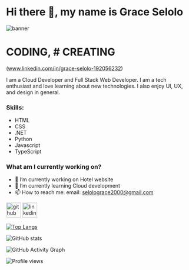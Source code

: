 # Hi there 👋, my name is Grace Selolo


![banner](https://user-images.githubusercontent.com/102596450/185249407-ac45f775-0ad6-4bd5-b6fd-baeff4c51386.png)
# CODING, # CREATING


(www.linkedin.com/in/grace-selolo-192056232)


 I am a Cloud Developer and Full Stack Web Developer. I am a tech enthusiast and love learning about new technologies.
 I also enjoy UI, UX, and design in general.


### Skills:

- HTML 
- CSS
- .NET
- Python
- Javascript
- TypeScript

### What am I currently working on?

- 🔭 I’m currently working on Hotel website 
- 🌱 I’m currently learning Cloud development 
- 📫 How to reach me: email: selolograce2000@gmail.com  


[<img src='https://cdn.jsdelivr.net/npm/simple-icons@3.0.1/icons/github.svg' alt='github' height='40'>](https://github.com/Grace-1-Sketch)  [<img src='https://cdn.jsdelivr.net/npm/simple-icons@3.0.1/icons/linkedin.svg' alt='linkedin' height='40'>](https://www.linkedin.com/in/www.linkedin.com/in/grace-selolo-192056232/)  

[![Top Langs](https://github-readme-stats.vercel.app/api/top-langs/?username=Grace-1-Sketch)](https://github.com/anuraghazra/github-readme-stats)

![GitHub stats](https://github-readme-stats.vercel.app/api?username=Grace-1-Sketch&show_icons=true)  

![GitHub Activity Graph](https://activity-graph.herokuapp.com/graph?username=Grace-1-Sketch)  

![Profile views](https://gpvc.arturio.dev/Grace-1-Sketch)  





 
